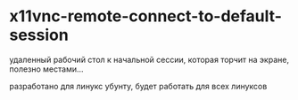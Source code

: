 # x11vnc-remote-connect-to-default-session
удаленный рабочий стол к начальной сессии, которая торчит на экране, полезно местами...


разработано для линукс убунту, будет работать для всех линуксов

